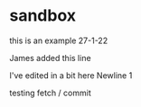 # sandbox
this is an example 27-1-22

James added this line

I've edited in a bit here
Newline 1




testing fetch / commit

